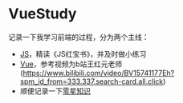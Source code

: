 # VueStudy
记录一下我学习前端的过程，分为两个主线：
- [JS](JSnote/README.md)，精读《JS红宝书》，并及时做小练习
- [Vue](Vuenote/README.md)，参考视频为b站王红元老师(https://www.bilibili.com/video/BV15741177Eh?spm_id_from=333.337.search-card.all.click)
- 顺便记录一下[零星知识](notes/README.md)